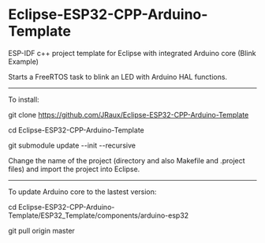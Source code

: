 # Eclipse-ESP32-CPP-Arduino-Template
ESP-IDF c++ project template for Eclipse with integrated Arduino core (Blink Example)

Starts a FreeRTOS task to blink an LED with Arduino HAL functions.

------------------------------------------------

To install:

git clone https://github.com/JRaux/Eclipse-ESP32-CPP-Arduino-Template

cd Eclipse-ESP32-CPP-Arduino-Template

git submodule update --init --recursive

Change the name of the project (directory and also Makefile and .project files) and import the project into Eclipse.

------------------------------------------------

To update Arduino core to the lastest version:

cd Eclipse-ESP32-CPP-Arduino-Template/ESP32_Template/components/arduino-esp32

git pull origin master

